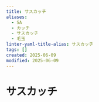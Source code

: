 ```yaml
---
title: サスカッチ
aliases:
  - SA
  - カッチ
  - サスカッチ
  - 毛玉
linter-yaml-title-alias: サスカッチ
tags: []
created: 2025-06-09
modified: 2025-06-09
---
```


# サスカッチ
